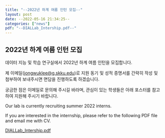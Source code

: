 ```yaml
---
title: "--2022년 하계 여름 인턴 모집--"
layout: post
date: --2022-05-16 21:34:25--
categories: ["news"]
pdf: "--DIALLab_Intership.pdf--"
---
```


<!-- Post name should be this form: today-title.md
        For example, 2019-07-13-news2.md -->

<!-- Fill the contents where --Fill-- exists -->
<!-- If you don't want to fill the --Fill--(not necessary) part, then remove them all.
        For example, pdf: -->
<!-- The example is in '_posts/2019-07-13-news1.md'>

<!-- For 'title' front matter, follow this format: This is Title Format -->
<!-- For 'description' front matter, follow this format: It is description. -->
<!-- For 'date' front matter, follow this format: 2019-01-01 -->
<!-- For 'tags' front matter, write down the tag in abbreviation
        For example, write down CV instead of Computer Science.
        'tags' can be more than one. Follow the format: ["CV", "ML"] -->
<!-- For 'author' fron matter, write down your name in this format: Gildong Hong -->
<!-- For 'pdf' and 'ppt' front matter, if you have the attachment files, write down the url -->

<!-- Write the contents whatever you want Below is just an example -->
<!-- You also can use the image in your news article -->

## 2022년 하계 여름 인턴 모집

데이터 지능 및 학습 연구실에서 2022년 하계 여름 인턴을 모집합니다.

제 이메일(jongwuklee@g.skku.edu)로 지원 동기 및 성적 증명서를 간략히 작성 및 첨부하여 보내주시면 면담을 진행하도록 하겠습니다.

궁금한 점은 이메일로 문의해 주시길 바라며, 관심이 있는 학생들은 아래 포스터를 참고하여 지원해 주시기 바랍니다.


Our lab is currently recruiting summer 2022 interns.

If you are interested in the internship, please refer to the following PDF file and email me with CV.


[DIALLab_Intership.pdf](https://github.com/diallab/diallab.github.io/blob/1674c54a21fe3f2dd6b188d07a0e60925c5e2b06/images/Poster_SKKU-DIALLab%20(1).pdf)
